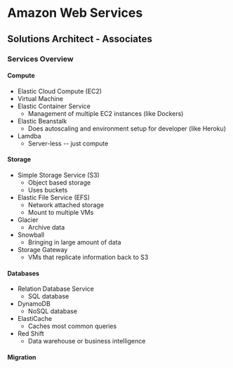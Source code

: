 # Amazon Web Services
## Solutions Architect - Associates

### Services Overview
#### Compute
*  Elastic Cloud Compute (EC2)
  * Virtual Machine
* Elastic Container Service
  * Management of multiple EC2 instances (like Dockers)
* Elastic Beanstalk
  * Does autoscaling and environment setup for developer (like Heroku)
* Lamdba
  * Server-less -- just compute

#### Storage
* Simple Storage Service (S3)
  * Object based storage
  * Uses buckets
* Elastic File Service (EFS)
  * Network attached storage
  * Mount to multiple VMs
* Glacier
  * Archive data
* Snowball
  * Bringing in large amount of data
* Storage Gateway
  * VMs that replicate information back to S3

#### Databases
* Relation Database Service
  * SQL database
* DynamoDB
  * NoSQL database
* ElastiCache
  * Caches most common queries
* Red Shift
  * Data warehouse or business intelligence

#### Migration
